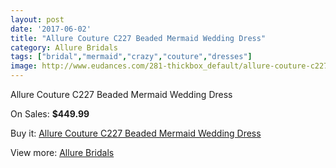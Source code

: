 ```yaml
---
layout: post
date: '2017-06-02'
title: "Allure Couture C227 Beaded Mermaid Wedding Dress"
category: Allure Bridals
tags: ["bridal","mermaid","crazy","couture","dresses"]
image: http://www.eudances.com/281-thickbox_default/allure-couture-c227-beaded-mermaid-wedding-dress.jpg
---
```

Allure Couture C227 Beaded Mermaid Wedding Dress

On Sales: **$449.99**
<a href="https://www.eudances.com/en/allure-bridals/86-allure-couture-c227-beaded-mermaid-wedding-dress.html"><amp-img layout="responsive" width="600" height="600" src="//www.eudances.com/281-thickbox_default/allure-couture-c227-beaded-mermaid-wedding-dress.jpg" alt="Allure Couture C227 Beaded Mermaid Wedding Dress 0" /></a>
<a href="https://www.eudances.com/en/allure-bridals/86-allure-couture-c227-beaded-mermaid-wedding-dress.html"><amp-img layout="responsive" width="600" height="600" src="//www.eudances.com/283-thickbox_default/allure-couture-c227-beaded-mermaid-wedding-dress.jpg" alt="Allure Couture C227 Beaded Mermaid Wedding Dress 1" /></a>
<a href="https://www.eudances.com/en/allure-bridals/86-allure-couture-c227-beaded-mermaid-wedding-dress.html"><amp-img layout="responsive" width="600" height="600" src="//www.eudances.com/282-thickbox_default/allure-couture-c227-beaded-mermaid-wedding-dress.jpg" alt="Allure Couture C227 Beaded Mermaid Wedding Dress 2" /></a>

Buy it: [Allure Couture C227 Beaded Mermaid Wedding Dress](https://www.eudances.com/en/allure-bridals/86-allure-couture-c227-beaded-mermaid-wedding-dress.html "Allure Couture C227 Beaded Mermaid Wedding Dress")

View more: [Allure Bridals](https://www.eudances.com/en/2-allure-bridals "Allure Bridals")